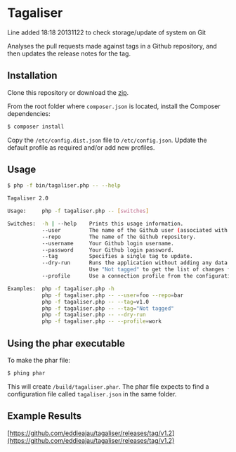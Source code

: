 # Tagaliser

Line added 18:18 20131122 to check storage/update of system on Git

Analyses the pull requests made against tags in a Github repository, and then updates the release notes for the tag.

## Installation

Clone this repository or download the [zip](https://github.com/eddieajau/tagaliser/archive/master.zip).

From the root folder where `composer.json` is located, install the Composer dependencies:

```bash
$ composer install
```

Copy the `/etc/config.dist.json` file to `/etc/config.json`. Update the default profile as required and/or add new profiles.

## Usage

```bash
$ php -f bin/tagaliser.php -- --help

Tagaliser 2.0

Usage:     php -f tagaliser.php -- [switches]

Switches:  -h | --help    Prints this usage information.
           --user         The name of the Github user (associated with the repository).
           --repo         The name of the Github repository.
           --username     Your Github login username.
           --password     Your Github login password.
           --tag          Specifies a single tag to update.
           --dry-run      Runs the application without adding any data.
                          Use "Not tagged" to get the list of changes for the next tag.
           --profile      Use a connection profile from the configuration file.

Examples:  php -f tagaliser.php -h
           php -f tagaliser.php -- --user=foo --repo=bar
           php -f tagaliser.php -- --tag=v1.0
           php -f tagaliser.php -- --tag="Not tagged"
           php -f tagaliser.php -- --dry-run
           php -f tagaliser.php -- --profile=work
```

## Using the phar executable

To make the phar file:

```bash
$ phing phar
```

This will create `/build/tagaliser.phar`. The phar file expects to find a configuration file called `tagaliser.json`
in the same folder.

## Example Results

[https://github.com/eddieajau/tagaliser/releases/tag/v1.2](https://github.com/eddieajau/tagaliser/releases/tag/v1.2)

